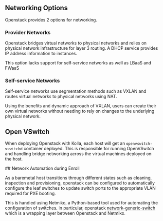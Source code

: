 ## Networking Options

Openstack provides 2 options for networking.

### Provider Networks

Openstack bridges virtual networks to physical networks and relies on physical network infrastructure for layer 3 routing. A DHCP service provides IP address information to instances.

This option lacks support for self-service networks as well as LBaaS and FWaaS

### Self-service Networks

Self-service networks use segmentation methods such as VXLAN and routes virtual networks to physical networks using NAT.

Using the benefits and dynamic approach of VXLAN, users can create their own virtual networks without needing to rely on changes to the underlying physical network.

## Open VSwitch

When deploying Openstack with Kolla, each host will get an `openvswitch-vswitchd` container deployed. This is responsible for running OpenVSwitch and handling bridge networking across the virtual machines deployed on the host.

## Network Automation during Enroll

As a baremetal host transitions through different states such as cleaning, inspection and provisioning, openstack can be configured to automatically configure the leaf switches to update switch ports to the appropriate VLAN required for PXE booting.

This is handled using Netmiko, a Python-based tool used for automating the configuration of switches. In particular, openstack [network-generic-switch](https://github.com/openstack/networking-generic-switch) which is a wrapping layer between Openstack and Netmiko.
